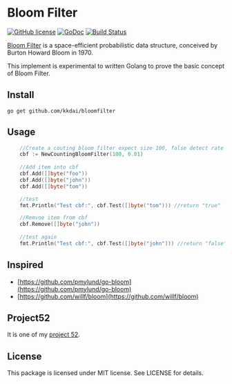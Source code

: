 Bloom Filter
==================

[![GitHub license](https://img.shields.io/badge/license-MIT-blue.svg)](https://raw.githubusercontent.com/kkdai/bloomfilter/master/LICENSE)  [![GoDoc](https://godoc.org/github.com/kkdai/bloomfilter?status.svg)](https://godoc.org/github.com/kkdai/bloomfilter)  [![Build Status](https://travis-ci.org/kkdai/bloomfilter.svg?branch=master)](https://travis-ci.org/kkdai/bloomfilter)


[Bloom Filter](https://en.wikipedia.org/wiki/Bloom_filter) is a space-efficient probabilistic data structure, conceived by Burton Howard Bloom in 1970.

This implement is experimental to written Golang to prove the basic concept of Bloom Filter.

Install
---------------
`go get github.com/kkdai/bloomfilter`


Usage
---------------

```go
    //Create a couting bloom filter expect size 100, false detect rate 0.01
	cbf := NewCountingBloomFilter(100, 0.01)
	
	//Add item into cbf
	cbf.Add([]byte("foo"))
	cbf.Add([]byte("john"))
	cbf.Add([]byte("tom"))

	//test 
	fmt.Println("Test cbf:", cbf.Test([]byte("tom"))) //return "true"

    //Remvoe item from cbf
	cbf.Remove([]byte("john"))
	
	//test again
	fmt.Println("Test cbf:", cbf.Test([]byte("john"))) //return "false"
```


Inspired
---------------

- [https://github.com/pmylund/go-bloom](https://github.com/pmylund/go-bloom)
- [https://github.com/willf/bloom](https://github.com/willf/bloom)

Project52
---------------

It is one of my [project 52](https://github.com/kkdai/project52).


License
---------------

This package is licensed under MIT license. See LICENSE for details.

